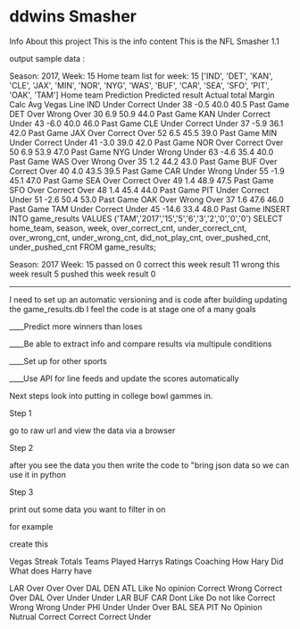 # ddwins Smasher

Info About this project
This is the info content
This is the NFL Smasher 1.1


output sample data :

Season: 2017, Week: 15
Home team list for week: 15
['IND', 'DET', 'KAN', 'CLE', 'JAX', 'MIN', 'NOR', 'NYG', 'WAS', 'BUF', 'CAR', 'SEA', 'SFO', 'PIT', 'OAK', 'TAM']
Home team  Prediction  Predicted result  Actual total  Margin  Calc Avg  Vegas Line
   IND       Under       Correct Under        38        -0.5     40.0       40.5         Past Game
   DET       Over        Wrong Over           30        6.9      50.9       44.0         Past Game
   KAN       Under       Correct Under        43        -6.0     40.0       46.0         Past Game
   CLE       Under       Correct Under        37        -5.9     36.1       42.0         Past Game
   JAX       Over        Correct Over         52        6.5      45.5       39.0         Past Game
   MIN       Under       Correct Under        41        -3.0     39.0       42.0         Past Game
   NOR       Over        Correct Over         50        6.9      53.9       47.0         Past Game
   NYG       Under       Wrong Under          63        -4.6     35.4       40.0         Past Game
   WAS       Over        Wrong Over           35        1.2      44.2       43.0         Past Game
   BUF       Over        Correct Over         40        4.0      43.5       39.5         Past Game
   CAR       Under       Wrong Under          55        -1.9     45.1       47.0         Past Game
   SEA       Over        Correct Over         49        1.4      48.9       47.5         Past Game
   SFO       Over        Correct Over         48        1.4      45.4       44.0         Past Game
   PIT       Under       Correct Under        51        -2.6     50.4       53.0         Past Game
   OAK       Over        Wrong Over           37        1.6      47.6       46.0         Past Game
   TAM       Under       Correct Under        45        -14.6    33.4       48.0         Past Game
INSERT INTO game_results VALUES ('TAM','2017','15','5','6','3','2','0','0','0')
SELECT home_team, season, week, over_correct_cnt, under_correct_cnt, over_wrong_cnt, under_wrong_cnt, did_not_play_cnt, over_pushed_cnt, under_pushed_cnt FROM game_results;

Season: 2017
Week: 15
passed on 0
correct this week result 11
wrong this week result 5
pushed this week result 0

--------------------------
I need to set up an automatic versioning
and is code after building updating the game_results.db I feel the code is at
stage one of a many goals



____Predict more winners than loses

____Be able to extract info and compare results via multipule conditions

____Set up for other sports

____Use API for line feeds and update the scores automatically 

Next steps look into putting in college bowl gammes in.

Step 1

go to raw url and view the data via a browser

Step 2 

after you see the data you then write the code to "bring json data so we can use it in python

Step 3 

print out some data you want to filter in on

for example

create this

Vegas Streak          Totals           Teams Played        Harrys Ratings  Coaching       How Hary Did           What does Harry have

   LAR             Over Over Over       DAL  DEN  ATL      Like          No opinion     Correct Wrong Correct        Over
   DAL             Over Under Under     LAR  BUF  CAR      Dont Like     Do not like    Correct Wrong Wrong          Under
   PHI             Under Under Over     BAL  SEA  PIT      No Opinion    Nutrual        Correct Correct Correct      Under